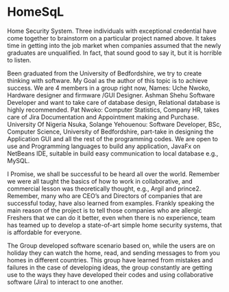 # HomeSqL
Home Security System.
Three individuals with exceptional credential have come together to brainstorm on a particular project named above. It takes time in getting into the job market when companies assumed that the newly graduates are unqualified. In fact, that sound good to say it, but it is horrible to listen.

Been graduated from the University of Bedfordshire, we try to create thinking with software. My Goal as the author of this topic is to achieve success. We are 4 members in a  group right now, Names: Uche Nwoko, Hardware designer and firmware /GUI Designer. Ashman Shehu Software Developer and want to take care of database design, Relational database is highly recommended. Pat Nwoko: Computer Statistics, Company HR, takes care of Jira Documentation and Appointment making and Purchase. University Of Nigeria Nsuka, Solange Yehouenou: Software Developer, BSc, Computer Science, University of Bedfordshire, part-take in designing the Application GUI and all the rest of the programming codes. We are open to use and Programming languages to build any application, JavaFx on NetBeans IDE, suitable in build easy communication to local database e.g., MySQL.

I Promise, we shall be successful to be heard all over the world. Remember we were all taught the basics of how to work in collaborative, and commercial lesson was theoretically thought, e.g., Argil and prince2. Remember, many who are CEO’s and Directors of companies that are successful today, have also learned from examples. Frankly speaking the main reason of the project is to tell those companies who are allergic Freshers that we can do it better, even when there is no experience, team has teamed up to develop a state-of-art simple home security systems, that is affordable for everyone. 

The Group developed software scenario based on, while the users are on holiday they can watch the home, read, and sending messages to from you homes in different countries. This group have learned from mistakes and failures in the case of developing ideas, the group constantly are getting use to the ways they have developed their codes and using collaborative software (Jira) to interact to one another.

